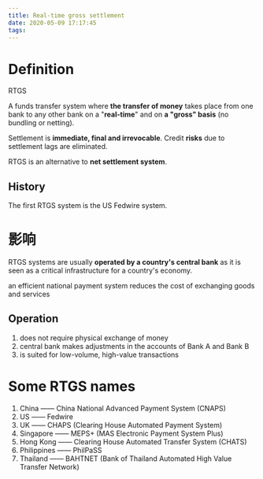 ```yaml
---
title: Real-time gross settlement
date: 2020-05-09 17:17:45
tags:
---
```


# Definition

RTGS

A funds transfer system where __the transfer of money__ takes place from one bank to any other bank on a "__real-time__" and on __a "gross" basis__ (no bundling or netting).

Settlement is __immediate, final and irrevocable__. Credit __risks__ due to settlement lags are eliminated.

RTGS is an alternative to __net settlement system__.

## History 

The first RTGS system is the US Fedwire system. 

# 影响

RTGS systems are usually __operated by a country's central bank__ as it is seen as a critical infrastructure for a country's economy.

an efficient national payment system reduces the cost of exchanging goods and services

## Operation

1. does not require physical exchange of money
1. central bank makes adjustments in the accounts of Bank A and Bank B
1. is suited for low-volume, high-value transactions

# Some RTGS names

1. China —— China National Advanced Payment System (CNAPS)
1. US —— Fedwire
1. UK —— CHAPS (Clearing House Automated Payment System)
1. Singapore —— MEPS+ (MAS Electronic Payment System Plus)
1. Hong Kong —— Clearing House Automated Transfer System (CHATS)
1. Philippines —— PhilPaSS
1. Thailand —— BAHTNET (Bank of Thailand Automated High Value Transfer Network)
